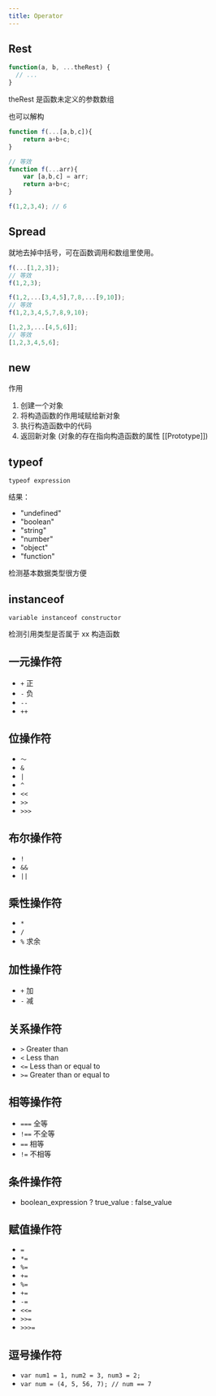 ```yaml
---
title: Operator
---
```


## Rest

```javascript
function(a, b, ...theRest) {
  // ...
}
```

theRest 是函数未定义的参数数组

也可以解构

```javascript
function f(...[a,b,c]){
    return a+b+c;
}

// 等效
function f(...arr){
    var [a,b,c] = arr;
    return a+b+c;
}

f(1,2,3,4); // 6
```

## Spread

就地去掉中括号，可在函数调用和数组里使用。

```javascript
f(...[1,2,3]);
// 等效
f(1,2,3);

f(1,2,...[3,4,5],7,8,...[9,10]);
// 等效
f(1,2,3,4,5,7,8,9,10);

[1,2,3,...[4,5,6]];
// 等效
[1,2,3,4,5,6];
```

## new

作用

1. 创建一个对象
1. 将构造函数的作用域赋给新对象
1. 执行构造函数中的代码
1. 返回新对象 (对象的存在指向构造函数的属性 [[Prototype]])

## typeof

`typeof expression`

结果：

* "undefined"
* "boolean"
* "string"
* "number"
* "object"
* "function"

检测基本数据类型很方便

## instanceof

`variable instanceof constructor`

检测引用类型是否属于 xx 构造函数

## 一元操作符

* `+` 正
* `-` 负
* `--`
* `++`

## 位操作符

* `～`
* `&`
* `|`
* `^`
* `<<`
* `>>`
* `>>>`

## 布尔操作符

* `!`
* `&&`
* `||`

## 乘性操作符

* `*`
* `/`
* `%` 求余

## 加性操作符

* `+` 加
* `-` 减

## 关系操作符

* `>` Greater than
* `<` Less than
* `<=` Less than or equal to
* `>=` Greater than or equal to

## 相等操作符

* `===` 全等
* `!==` 不全等
* `==` 相等
* `!=` 不相等

## 条件操作符

* boolean_expression ? true_value :  false_value

## 赋值操作符

* `=`
* `*=`
* `%=`
* `+=`
* `%=`
* `+=`
* `-=`
* `<<=`
* `>>=`
* `>>>=`

## 逗号操作符

* `var num1 = 1, num2 = 3, num3 = 2;`
* `var num = (4, 5, 56, 7); // num == 7`
